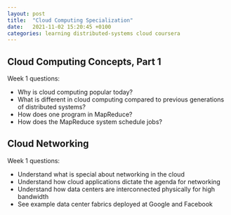 ```yaml
---
layout: post
title:  "Cloud Computing Specialization"
date:   2021-11-02 15:20:45 +0100
categories: learning distributed-systems cloud coursera
---
```

## Cloud Computing Concepts, Part 1

Week 1 questions:
* Why is cloud computing popular today?
* What is different in cloud computing compared to previous generations of distributed systems?
* How does one program in MapReduce?
* How does the MapReduce system schedule jobs? 



## Cloud Networking
Week 1 questions:
* Understand what is special about networking in the cloud
* Understand how cloud applications dictate the agenda for networking
* Understand how data centers are interconnected physically for high bandwidth
* See example data center fabrics deployed at Google and Facebook